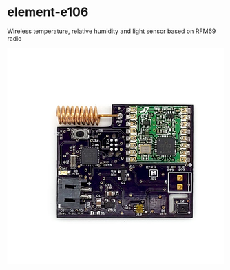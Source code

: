 # element-e106
Wireless temperature, relative humidity and light sensor based on RFM69 radio

![element e106](https://github.com/elemental-platform/element-e106/blob/master/e106.jpg)
